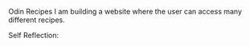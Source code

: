Odin Recipes
I am building a website where the user can access many different recipes. 

Self Reflection: 